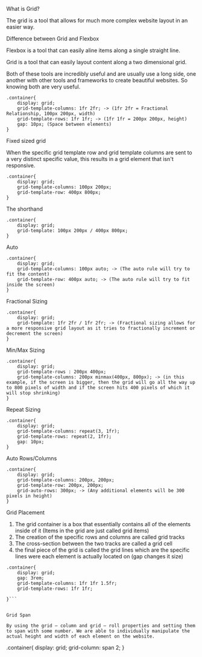 What is Grid? 

The grid is a tool that allows for much more complex website layout in an easier way.

Difference between Grid and Flexbox

Flexbox is a tool that can easily aline items along a single straight line. 

Grid is a tool that can easily layout content along a two dimensional grid.

Both of these tools are incredibly useful and are usually use a long side, one another with other tools and frameworks to create beautiful websites. So knowing both are very useful. 

```
.container{
    display: grid;
    grid-template-columns: 1fr 2fr; -> (1fr 2fr = Fractional Relationship, 100px 200px, width)
    grid-template-rows: 1fr 1fr; -> (1fr 1fr = 200px 200px, height)
    gap: 10px; (Space between elements)
}
```

Fixed sized grid

When the specific grid template row and grid template columns are sent to a very distinct specific value, this results in a grid element that isn't responsive.

```
.container{
    display: grid;
    grid-template-columns: 100px 200px;
    grid-template-row: 400px 800px;
}
```

The shorthand

```
.container{
    display: grid;
    grid-template: 100px 200px / 400px 800px;
}

```

Auto

```
.container{
    display: grid;
    grid-template-columns: 100px auto; -> (The auto rule will try to fit the content)
    grid-template-row: 400px auto; -> (The auto rule will try to fit inside the screen)
}
```

Fractional Sizing

```
.container{
    display: grid;
    grid-template: 1fr 2fr / 1fr 2fr; -> (Fractional sizing allows for a more responsive grid layout as it tries to fractionally increment or decrement the screen)
}
```

Min/Max Sizing

```
.container{
    display: grid;
    grid-template-rows : 200px 400px;
    grid-template-columns: 200px minmax(400px, 800px); -> (in this example, if the screen is bigger, then the grid will go all the way up to 800 pixels of width and if the screen hits 400 pixels of which it will stop shrinking)
}
```

Repeat Sizing 
```
.container{
    display: grid;
    grid-template-columns: repeat(3, 1fr);
    grid-template-rows: repeat(2, 1fr);
    gap: 10px;
}
```

Auto Rows/Columns
```
.container{
    display: grid;
    grid-template-columns: 200px, 200px;
    grid-template-row: 200px, 200px;
    grid-auto-rows: 300px; -> (Any additional elements will be 300 pixels in height)
}
```

Grid Placement

1. The grid container is a box that essentially contains all of the elements inside of it (Items in the grid are just called grid items) 
2. The creation of the specific rows and columns are called grid tracks 
3. The cross-section between the two tracks are called a grid cell
4.  the final piece of the grid is called the grid lines which are the specific lines were each element is actually located on (gap changes it size)

```
.container{
    display: grid;
    gap: 3rem;
    grid-template-columns: 1fr 1fr 1.5fr;
    grid-template-rows: 1fr 1fr;

}```


Grid Span

By using the grid – column and grid – roll properties and setting them to span with some number. We are able to individually manipulate the actual height and width of each element on the website.

```
.container{
    display: grid;
    grid-column: span 2;
}
```